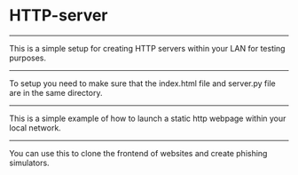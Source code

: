 # HTTP-server
_____________________________________________________________________________________________________
This is a simple setup for creating HTTP servers within your LAN for testing purposes.
_____________________________________________________________________________________________________
To setup you need to make sure that the index.html file and server.py file are in the same directory.
_____________________________________________________________________________________________________
This is a simple example of how to launch a static http webpage within your local network.
_____________________________________________________________________________________________________
You can use this to clone the frontend of websites and create phishing simulators.
